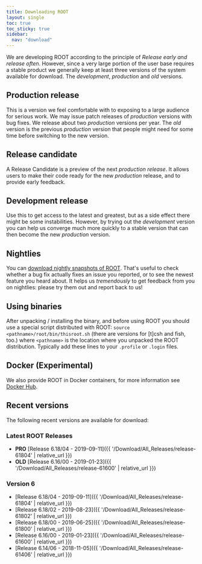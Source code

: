 ```yaml
---
title: Downloading ROOT
layout: single
toc: true
toc_sticky: true
sidebar:
  nav: "download"
---
```



We are developing ROOT according to the principle of _Release early and release
often_. However, since a very large portion of the user base requires a stable
product we generally keep at least three versions of the system available for
download. The _development_, _production_ and _old_ versions.

## Production release
This is a version we feel comfortable with to exposing to a large audience for serious work.
We may issue patch releases of _production_ versions with bug fixes. We release about two
_production_ versions per year. The _old_ version is the previous _production_ version that
people might need for some time before switching to the new version.

## Release candidate
A Release Candidate is a preview of the next __production_ release_. It allows users to
make their code ready for the new _production_ release, and to provide early feedback.

## Development release
Use this to get access to the latest and greatest, but as a side effect there might be some
instabilities. However, by trying out the _development_ version you can help us converge
much more quickly to a stable version that can then become the new _production_ version.

## Nightlies
You can [download nightly snapshots of ROOT](https://root.cern.ch/nightlies). That's useful
to check whether a bug fix actually fixes an issue you reported, or to see the newest
feature you heard about. It helps us _tremendously_ to get feedback from you on nightlies:
please try them out and report back to us!

## Using binaries
After unpacking / installing the binary, and before using ROOT you should use a special script distributed with ROOT:
`source <pathname>/root/bin/thisroot.sh` (there are versions for [t]csh and fish, too.)
where `<pathname>` is the location where you unpacked the ROOT distribution.
Typically add these lines to your `.profile` or `.login` files.

## Docker (Experimental)
We also provide ROOT in Docker containers, for more information see [Docker Hub](https://hub.docker.com/r/rootproject/root-ubuntu16/).

## Recent versions

The following recent versions are available for download:

### Latest ROOT Releases


  - **PRO** [Release 6.18/04 - 2019-09-11]({{ '/Download/All_Releases/release-61804' | relative_url }})
  - **OLD** [Release 6.16/00 - 2019-01-23]({{ '/Download/All_Releases/release-61600' | relative_url }})


### Version 6

  -  [Release 6.18/04 - 2019-09-11]({{ '/Download/All_Releases/release-61804' | relative_url }})
  -  [Release 6.18/02 - 2019-08-23]({{ '/Download/All_Releases/release-61802' | relative_url }})
  -  [Release 6.18/00 - 2019-06-25]({{ '/Download/All_Releases/release-61800' | relative_url }})
  -  [Release 6.16/00 - 2019-01-23]({{ '/Download/All_Releases/release-61600' | relative_url }})
  -  [Release 6.14/06 - 2018-11-05]({{ '/Download/All_Releases/release-61406' | relative_url }})
